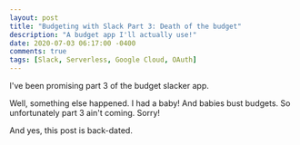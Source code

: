 ```yaml
---
layout: post
title: "Budgeting with Slack Part 3: Death of the budget"
description: "A budget app I'll actually use!"
date: 2020-07-03 06:17:00 -0400
comments: true
tags: [Slack, Serverless, Google Cloud, OAuth]
---
```


I've been promising part 3 of the budget slacker app.

Well, something else happened. I had a baby! And babies bust budgets. So unfortunately part 3 ain't coming. Sorry!

And yes, this post is back-dated.
